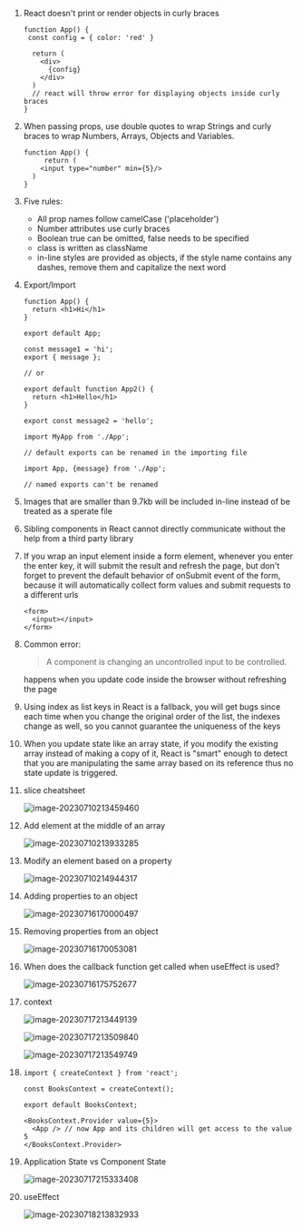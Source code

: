 1. React doesn't print or render objects in curly braces

   ```react
   function App() {
    const config = { color: 'red' }
   
     return (
       <div>
         {config} 
       </div>
     ) 
     // react will throw error for displaying objects inside curly braces
   }
   
   ```

2. When passing props, use double quotes to wrap Strings and curly braces to wrap Numbers, Arrays, Objects and Variables.

   ```react
   function App() {
    	return (
       <input type="number" min={5}/>
     ) 
   }
   ```

3. Five rules:

   - All prop names follow camelCase ('placeholder')
   - Number attributes use curly braces
   - Boolean true can be omitted, false needs to be specified
   - class is written as className
   - in-line styles are provided as objects, if the style name contains any dashes, remove them and capitalize the next word

4. Export/Import

   ```react
   function App() {
     return <h1>Hi</h1>
   }
   
   export default App;
   
   const message1 = 'hi';
   export { message };
   
   // or
   
   export default function App2() {
     return <h1>Hello</h1>
   }
   
   export const message2 = 'hello';
   ```

   ```react
   import MyApp from './App';
   
   // default exports can be renamed in the importing file
   
   import App, {message} from './App';
   
   // named exports can't be renamed
   ```

5. Images that are smaller than 9.7kb will be included in-line instead of be treated as a sperate file

6. Sibling components in React cannot directly communicate without the help from a third party library

7. If you wrap an input element inside a form element, whenever you enter the enter key, it will submit the result and refresh the page, but don't forget to prevent the default behavior of onSubmit event of the form, because it will automatically collect form values and submit requests to a different urls

   ```react
   <form>
     <input></input>
   </form>
   ```

8. Common error: 

   > A component is changing an uncontrolled input to be controlled.

   happens when you update code inside the browser without refreshing the page

9. Using index as list keys in React is a fallback, you will get bugs since each time when you change the original order of the list, the indexes change as well, so you cannot guarantee the uniqueness of the keys

10. When you update state like an array state, if you modify the existing array instead of making a copy of it, React is "smart" enough to detect that you are manipulating the same array based on its reference thus no state update is triggered.

11. slice cheatsheet

    ![image-20230710213459460](notes.images/image-20230710213459460.png)

12. Add element at the middle of an array

    ![image-20230710213933285](notes.images/image-20230710213933285.png)

13. Modify an element based on a property

    ![image-20230710214944317](notes.images/image-20230710214944317.png)

    

14. Adding properties to an object

    ![image-20230716170000497](notes.images/image-20230716170000497.png)

15. Removing properties from an object

    ![image-20230716170053081](notes.images/image-20230716170053081.png)

16. When does the callback function get called when useEffect is used?

    ![image-20230716175752677](notes.images/image-20230716175752677.png)

17. context

    ![image-20230717213449139](notes.images/image-20230717213449139.png)

    ![image-20230717213509840](notes.images/image-20230717213509840.png)

    ![image-20230717213549749](notes.images/image-20230717213549749.png)

19. ```react
    import { createContext } from 'react';
    
    const BooksContext = createContext();
    
    export default BooksContext;
    
    <BooksContext.Provider value={5}>
      <App /> // now App and its children will get access to the value 5
    </BooksContext.Provider>
    ```

20. Application State vs Component State

    ![image-20230717215333408](notes.images/image-20230717215333408.png)

21. useEffect

    ![image-20230718213832933](notes.images/image-20230718213832933.png)

